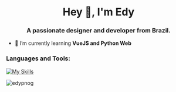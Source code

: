 <h1 align="center">Hey 👋, I'm Edy</h1>
<h3 align="center">A passionate designer and developer from Brazil.</h3>

- 🌱 I’m currently learning **VueJS and Python Web**

<p align="left">
</p>

<h3 align="left">Languages and Tools:</h3>
<p align="left"> 

[![My Skills](https://skillicons.dev/icons?i=svelte,vue,ts,react,py,django,flask,fastapi&perline=6)](https://skillicons.dev)

</p>

<p><img align="center" src="https://github-readme-stats.vercel.app/api/top-langs?username=edypnog&show_icons=true&locale=en&layout=compact" alt="edypnog" /></p>
